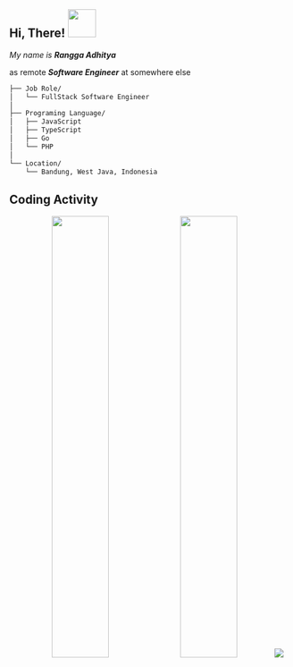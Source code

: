 <!-- **deneuv34/deneuv34** is a ✨ _special_ ✨ repository because its `README.md` (this file) appears on your GitHub profile.** -->

<h2> Hi, There! <img src="https://media.giphy.com/media/mGcNjsfWAjY5AEZNw6/giphy.gif" width="50"></h2>

*My name is **Rangga Adhitya***

as remote ***Software Engineer*** at somewhere else

```bash
├── Job Role/
│   └── FullStack Software Engineer
│
├── Programing Language/
│   ├── JavaScript
│   ├── TypeScript
│   ├── Go
│   └── PHP
│
└── Location/
    └── Bandung, West Java, Indonesia
```

## Coding Activity

<p align="center">
 <img src="https://wakatime.com/share/@deneuv34/c212fe89-577d-4194-9f11-44320dec3ec7.svg" width="45%"/>
 <img src="https://wakatime.com/share/@deneuv34/bcede1b6-5fa9-4564-80cf-0bac135a37d9.svg" width="45%"/>
<img src="https://github-readme-stats.vercel.app/api?username=deneuv34&count_private=true&show_icons=true&theme=dracula" />
</p>
